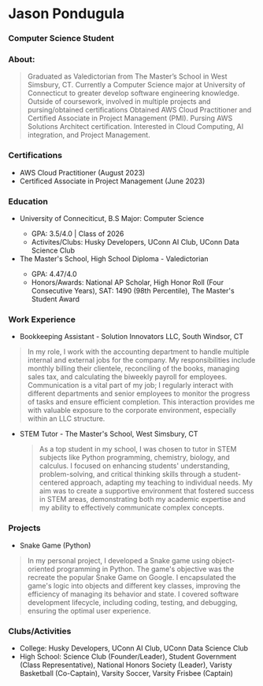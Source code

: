 # Jason Pondugula 
### Computer Science Student
### About: 
> Graduated as Valedictorian from The Master’s School in West Simsbury, CT. Currently a Computer Science major at University of Connecticut to greater develop software engineering knowledge. Outside of coursework, involved in multiple projects and pursing/obtained certifications Obtained AWS Cloud Practitioner and Certified Associate in Project Management (PMI). Pursing AWS Solutions Architect certification. Interested in Cloud Computing, AI integration, and Project Management.

### Certifications 
- AWS Cloud Practitioner (August 2023)
- Certificed Associate in Project Management (June 2023) 


### Education 
- University of Conneciticut, B.S Major: Computer Science 
  >
   - GPA: 3.5/4.0 | Class of 2026
   - Activites/Clubs: Husky Developers, UConn AI Club, UConn Data Science Club
- The Master's School, High School Diploma - Valedictorian
  >
  - GPA: 4.47/4.0
  - Honors/Awards: National AP Scholar, High Honor Roll (Four Consecutive Years), SAT: 1490 (98th Percentile), The Master's Student Award
  

### Work Experience 
- Bookkeeping Assistant - Solution Innovators LLC, South Windsor, CT 
> In my role, I work with the accounting department to handle multiple internal and external jobs for the company. My responsibilities include monthly billing their clientele, reconciling of the books, managing sales tax, and calculating the biweekly payroll for employees. Communication is a vital part of my job; I regularly interact with different departments and senior employees to monitor the progress of tasks and ensure efficient completion. This interaction provides me with valuable exposure to the corporate environment, especially within an LLC structure.
- STEM Tutor - The Master's School, West Simsbury, CT
  > As a top student in my school, I was chosen to tutor in STEM subjects like Python programming, chemistry, biology, and calculus. I focused on enhancing students' understanding, problem-solving, and critical thinking skills through a student-centered approach, adapting my teaching to individual needs. My aim was to create a supportive environment that fostered success in STEM areas, demonstrating both my academic expertise and my ability to effectively communicate complex concepts. 


### Projects 
- Snake Game (Python)
> In my personal project, I developed a Snake game using object-oriented programming in Python. The game's objective was the recreate the popular Snake Game on Google. I encapsulated the game's logic into objects and different key classes, improving the efficiency of managing its behavior and state. I covered software development lifecycle, including coding, testing, and debugging, ensuring the optimal user experience.


### Clubs/Activities
- College: Husky Developers, UConn AI Club, UConn Data Science Club
- High School: Science Club (Founder/Leader), Student Government (Class Representative), National Honors Society (Leader), Varisty Basketball (Co-Captain), Varsity Soccer, Varsity Frisbee (Captain)


